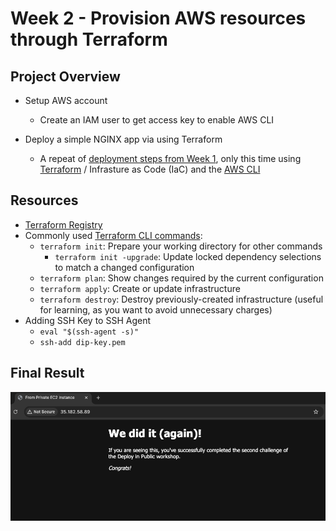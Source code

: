 # Week 2 - Provision AWS resources through Terraform
## Project Overview
- Setup AWS account
  - Create an IAM user to get access key to enable AWS CLI

- Deploy a simple NGINX app via using Terraform
  - A repeat of [deployment steps from Week 1](https://github.com/katiestruthers/Deploy-in-Public/tree/main/Week_1#project-overview), only this time using [Terraform](https://developer.hashicorp.com/terraform) / Infrasture as Code (IaC) and the [AWS CLI](https://aws.amazon.com/cli/)

## Resources
- [Terraform Registry](https://registry.terraform.io/)
- Commonly used [Terraform CLI commands](https://developer.hashicorp.com/terraform/cli/commands):
  - `terraform init`: Prepare your working directory for other commands
    - `terraform init -upgrade`: Update locked dependency selections to match a changed configuration
  - `terraform plan`: Show changes required by the current configuration
  - `terraform apply`: Create or update infrastructure
  - `terraform destroy`: Destroy previously-created infrastructure (useful for learning, as you want to avoid unnecessary charges)
- Adding SSH Key to SSH Agent
  - `eval "$(ssh-agent -s)"`
  - `ssh-add dip-key.pem`

## Final Result
<img src="Week2_Deployment_Success.png" width="750" />